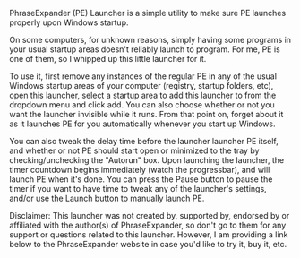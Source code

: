 PhraseExpander (PE) Launcher is a simple utility to make sure PE launches properly upon Windows startup.

On some computers, for unknown reasons, simply having some programs in your usual startup areas doesn't reliably launch to program. For me, PE is one of them, so I whipped up this little launcher for it.

To use it, first remove any instances of the regular PE in any of the usual Windows startup areas of your computer (registry, startup folders, etc), open this launcher, select a startup area to add this launcher to from the dropdown menu and click add. You can also choose whether or not you want the launcher invisible while it runs. From that point on, forget about it as it launches PE for you automatically whenever you start up Windows.

You can also tweak the delay time before the launcher launcher PE itself, and whether or not PE should start open or minimized to the tray by checking/unchecking the "Autorun" box. Upon launching the launcher, the timer countdown begins immediately (watch the progressbar), and will launch PE when it's done. You can press the Pause button to pause the timer if you want to have time to tweak any of the launcher's settings, and/or use the Launch button to manually launch PE.

Disclaimer: This launcher was not created by, supported by, endorsed by or affiliated with the author(s) of PhraseExpander, so don't go to them for any support or questions related to this launcher. However, I am providing a link below to the PhraseExpander website in case you'd like to try it, buy it, etc.
